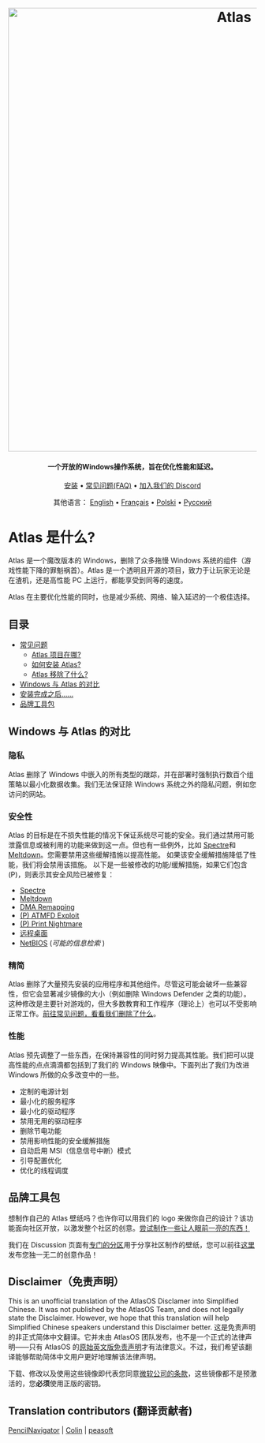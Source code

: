 <h1 align="center">
  <br>
  <a href="http://atlasos.net"><img src="https://i.imgur.com/xV08gIt.png" alt="Atlas" width="900"></a>
</h1>
<h4 align="center">一个开放的Windows操作系统，旨在优化性能和延迟。</h4>

<p align="center">
  <a href="https://github.com/Atlas-OS/Atlas/wiki/2.-Installing">安装</a>
  •
  <a href="https://github.com/Atlas-OS/Atlas/wiki/1.-FAQ#contents">常见问题(FAQ)</a>
  •
  <a href="https://discord.com/servers/atlas-795710270000332800">加入我们的 Discord</a>
</p>
<p align="center">
 其他语言：
  <a href="https://github.com/Atlas-OS/Atlas/blob/main/README.md">English</a> • <a href="https://github.com/Atlas-OS/Atlas/blob/main/README_Translations/README_fr_FR.md">Français</a> • <a href="https://github.com/Atlas-OS/Atlas/blob/main/README_Translations/README_pl_PL.md">Polski</a> • <a href="https://github.com/Atlas-OS/Atlas/blob/main/README_Translations/README_ru_RU.md">Pусский</a>
</p>

# Atlas 是什么?

Atlas 是一个魔改版本的 Windows，删除了众多拖慢 Windows 系统的组件（游戏性能下降的罪魁祸首）。Atlas 是一个透明且开源的项目，致力于让玩家无论是在渣机，还是高性能 PC 上运行，都能享受到同等的速度。

Atlas 在主要优化性能的同时，也是减少系统、网络、输入延迟的一个极佳选择。

## 目录

- [常见问题](https://github.com/Atlas-OS/Atlas/wiki/1.-FAQ)
  - [Atlas 项目在哪?](https://github.com/Atlas-OS/Atlas/wiki/1.-FAQ#11-what-is-the-atlas-project)
  - [如何安装 Atlas?](https://github.com/Atlas-OS/Atlas/wiki/1.-FAQ#12-how-do-i-install-atlas-os)
  - [Atlas 移除了什么?](https://github.com/Atlas-OS/Atlas/wiki/1.-FAQ#13-whats-removed-in-atlas-os)
- [Windows 与 Atlas 的对比](#windows-与-atlas-的对比)
- [安装完成之后……](https://github.com/Atlas-OS/Atlas/wiki/3.-Post-Install)
- [品牌工具包](../img/brand-kit.zip)

## Windows 与 Atlas 的对比

### **隐私**

Atlas 删除了 Windows 中嵌入的所有类型的跟踪，并在部署时强制执行数百个组策略以最小化数据收集。我们无法保证除 Windows 系统之外的隐私问题，例如您访问的网站。

### **安全性**

Atlas 的目标是在不损失性能的情况下保证系统尽可能的安全。我们通过禁用可能泄露信息或被利用的功能来做到这一点。但也有一些例外，比如 [Spectre](https://spectreattack.com/spectre.pdf)和[Meltdown](https://meltdownattack.com/meltdown.pdf)。您需要禁用这些缓解措施以提高性能。
如果该安全缓解措施降低了性能，我们将会禁用该措施。
以下是一些被修改的功能/缓解措施，如果它们包含(P)，则表示其安全风险已被修复：

- [Spectre](https://spectreattack.com/spectre.pdf)
- [Meltdown](https://meltdownattack.com/meltdown.pdf)
- [DMA Remapping](https://docs.microsoft.com/en-us/windows/security/information-protection/kernel-dma-protection-for-thunderbolt)
- [(P) ATMFD Exploit](https://msrc.microsoft.com/update-guide/en-US/vulnerability/CVE-2020-1020)
- [(P) Print Nightmare](https://us-cert.cisa.gov/ncas/current-activity/2021/06/30/printnightmare-critical-windows-print-spooler-vulnerability)
- [远程桌面](https://cve.mitre.org/cgi-bin/cvekey.cgi?keyword=Windows+Remote+Desktop)
- [NetBIOS](https://en.wikipedia.org/wiki/NetBIOS) (_可能的信息检索_ )

### **精简**

Atlas 删除了大量预先安装的应用程序和其他组件。尽管这可能会破坏一些兼容性，但它会显著减少镜像的大小（例如删除 Windows Defender 之类的功能）。这种修改是主要针对游戏的，但大多数教育和工作程序（理论上）也可以不受影响正常工作。[前往常见问题，看看我们删除了什么](https://github.com/Atlas-OS/Atlas/wiki/1.-FAQ#13-whats-removed-in-atlas-os)。

### **性能**

Atlas 预先调整了一些东西，在保持兼容性的同时努力提高其性能。我们把可以提高性能的点点滴滴都包括到了我们的 Windows 映像中。下面列出了我们为改进 Windows 所做的众多改变中的一些。

- 定制的电源计划
- 最小化的服务程序
- 最小化的驱动程序
- 禁用无用的驱动程序
- 删除节电功能
- 禁用影响性能的安全缓解措施
- 自动启用 MSI（信息信号中断）模式
- 引导配置优化
- 优化的线程调度

## 品牌工具包

想制作自己的 Atlas 壁纸吗？也许你可以用我们的 logo 来做你自己的设计？该功能面向社区开放，以激发整个社区的创意。[尝试制作一些让人眼前一亮的东西！](../img/brand-kit.zip)

我们在 Discussion 页面有[专门的分区](https://github.com/Atlas-OS/Atlas/discussions/categories/community-artwork)用于分享社区制作的壁纸，您可以前往[这里](https://github.com/Atlas-OS/Atlas/discussions/categories/community-artwork)发布您独一无二的创意作品！

## Disclaimer（免责声明）

This is an unofficial translation of the AtlasOS Disclamer into Simplified Chinese. It was not published by the AtlasOS Team, and does not legally state the Disclaimer. However, we hope that this translation will help Simplified Chinese speakers understand this Disclaimer better.
这是免责声明的非正式简体中文翻译。它并未由 AtlasOS 团队发布，也不是一个正式的法律声明——只有 AtlasOS 的[原始英文版免责声明](https://github.com/Atlas-OS/Atlas/blob/main/README.md#disclaimer)才有法律意义。不过，我们希望该翻译能够帮助简体中文用户更好地理解该法律声明。

下载、修改以及使用这些镜像即代表您同意[微软公司的条款](https://www.microsoft.com/en-us/Useterms/Retail/Windows/10/Useterms_Retail_Windows_10_SimplifiedChinese.htm)，这些镜像都不是预激活的，您**必须**使用正版的密钥。

## Translation contributors (翻译贡献者)

[PencilNavigator](https://github.com/PencilNavigator) | [Colin](https://github.com/0bo) | [peasoft](https://github.com/peasoft)
